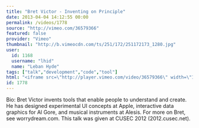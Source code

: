 ```yaml
---
title: "Bret Victor - Inventing on Principle"
date: 2013-04-04 14:12:55 00:00
permalink: /videos/1778
source: "http://vimeo.com/36579366"
featured: false
provider: "Vimeo"
thumbnail: "http://b.vimeocdn.com/ts/251/172/251172173_1280.jpg"
user:
  id: 1168
  username: "lhid"
  name: "Leban Hyde"
tags: ["talk","development","code","tool"]
html: "<iframe src=\"http://player.vimeo.com/video/36579366\" width=\"1280\" height=\"720\" frameborder=\"0\" webkitAllowFullScreen mozallowfullscreen allowFullScreen></iframe>"
id: 1778
---
```


Bio: Bret Victor invents tools that enable people to understand and create. He has designed experimental UI concepts at Apple, interactive data graphics for Al Gore, and musical instruments at Alesis.
For more on Bret, see worrydream.com.
This talk was given at CUSEC 2012 (2012.cusec.net).